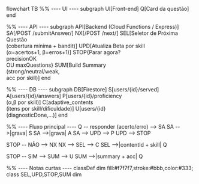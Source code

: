 flowchart TB
  %% ---- UI ----
  subgraph UI[Front-end]
    Q[Card da questão]
  end

  %% ---- API ----
  subgraph API[Backend (Cloud Functions / Express)]
    SA[/POST /submitAnswer/]
    NX[/POST /next/]
    SEL[Seletor de Próxima Questão<br/>(cobertura mínima + bandit)]
    UPD[Atualiza Beta por skill<br/>(α=acertos+1, β=erros+1)]
    STOP{Parar agora?<br/>precisionOK<br/>OU maxQuestions}
    SUM[Build Summary<br/>(strong/neutral/weak,<br/>acc por skill)]
  end

  %% ---- DB ----
  subgraph DB[Firestore]
    S[users/{id}/served]
    A[users/{id}/answers]
    P[users/{id}/proficiency<br/>(α,β por skill)]
    C[adaptive_contents<br/>(itens por skill/dificuldade)]
    U[users/{id}<br/>(diagnosticDone,...)]
  end

  %% ---- Fluxo principal ----
  Q -- responder (acerto/erro) --> SA
  SA -->|grava| S
  SA -->|grava| A
  SA --> UPD --> P
  UPD --> STOP

  STOP -- NÃO --> NX
  NX --> SEL --> C
  SEL -->|contentId + skill| Q

  STOP -- SIM --> SUM --> U
  SUM -->|summary + acc| Q

  %% ---- Notas curtas ----
  classDef dim fill:#f7f7f7,stroke:#bbb,color:#333;
  class SEL,UPD,STOP,SUM dim